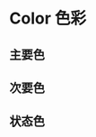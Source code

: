 # Color 色彩

<script setup lang="ts">
import ColorDemo from './components/ColorDemo.vue'

</script>

## 主要色

<ColorDemo color="#3550e0" name="Primary" />

## 次要色

<ColorDemo color="#ffbc00" name="Alternative" />

## 状态色

<ColorDemo color="#22c55e" name="Success" />
<ColorDemo color="#ffc72c" name="Warning" />
<ColorDemo color="#fa5c5c" name="Error" />
<ColorDemo color="#939598" name="Info" />
